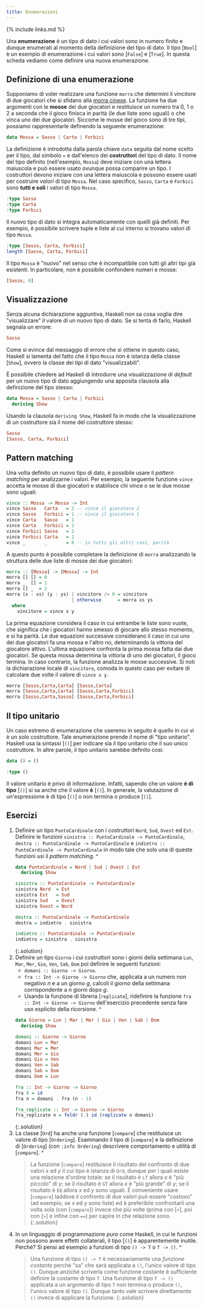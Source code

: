 ```yaml
---
title: Enumerazioni
---
```


{% include links.md %}

Una **enumerazione** è un tipo di dato i cui valori sono in numero
finito e dunque enumerati al momento della definizione del tipo di
dato. Il tipo [`Bool`] è un esempio di enumerazione i cui valori
sono [`False`] e [`True`]. In questa scheda vediamo come definire
una nuova enumerazione.

## Definizione di una enumerazione

Supponiamo di voler realizzare una funzione `morra` che determini il
vincitore di due giocatori che si sfidano alla [morra
cinese](https://it.wikipedia.org/wiki/Morra_cinese). La funzione ha
due argomenti con le **mosse** dei due giocatori e restituisce un
numero tra 0, 1 o 2 a seconda che il gioco finisca in parità (le due
liste sono uguali) o che vinca uno dei due giocatori. Siccome le
mosse del gioco sono di tre tipi, possiamo rappresentarle definendo
la seguente enumerazione:

```haskell
data Mossa = Sasso | Carta | Forbici
```

La definizione è introdotta dalla parola chiave `data` seguita dal
nome scelto per il tipo, dal simbolo `=` e dall'elenco dei
**costruttori** del tipo di dato. Il nome del tipo definito
(nell'esempio, `Mossa`) deve iniziare con una lettera maiuscola e
può essere usato ovunque possa comparire un tipo. I costruttori
devono iniziare con una lettera maiuscola e possono essere usati per
costruire *valori* di tipo `Mossa`. Nel caso specifico, `Sasso`,
`Carta` e `Forbici` sono **tutti e soli** i valori di tipo `Mossa`.

``` haskell
:type Sasso
:type Carta
:type Forbici
```

Il nuovo tipo di dato si integra automaticamente con quelli già
definiti. Per esempio, è possibile scrivere tuple e liste al cui
interno si trovano valori di tipo `Mossa`.

``` haskell
:type [Sasso, Carta, Forbici]
length [Sasso, Carta, Forbici]
```

Il tipo `Mossa` è "nuovo" nel senso che è incompatibile con tutti
gli altri tipi già esistenti. In particolare, non è possibile
confondere numeri e mosse:

``` haskell
[Sasso, 0]
```

## Visualizzazione

Senza alcuna dichiarazione aggiuntiva, Haskell non sa cosa voglia
dire "visualizzare" il valore di un nuovo tipo di dato. Se si tenta
di farlo, Haskell segnala un errore:

``` haskell
Sasso
```

Come si evince dal messaggio di errore che si ottiene in questo
caso, Haskell si lamenta del fatto che il tipo `Mossa` non è istanza
della classe [`Show`], ovvero la classe dei tipi di dato
"visualizzabili".

È possibile chiedere ad Haskell di introdurre una visualizzazione di
*default* per un nuovo tipo di dato aggiungendo una apposita
clausola alla definizione del tipo stesso:

``` haskell
data Mossa = Sasso | Carta | Forbici
  deriving Show
```

Usando la clausola `deriving Show`, Haskell fa in modo che la
visualizzazione di un costruttore sia il nome del costruttore
stesso:

``` haskell
Sasso
[Sasso, Carta, Forbici]
```

## Pattern matching

Una volta definito un nuovo tipo di dato, è possibile usare il
*pattern matching* per analizzarne i valori. Per esempio, la
seguente funzione `vince` accetta le mosse di due giocatori e
stabilisce chi vince o se le due mosse sono uguali:

``` haskell
vince :: Mossa -> Mossa -> Int
vince Sasso   Carta   = 2 -- vince il giocatore 2
vince Sasso   Forbici = 1 -- vince il giocatore 1
vince Carta   Sasso   = 1
vince Carta   Forbici = 2
vince Forbici Sasso   = 2
vince Forbici Carta   = 1
vince _       _       = 0 -- in tutti gli altri casi, parità
```

A questo punto è possibile completare la definizione di `morra`
analizzando la struttura delle due liste di mosse dei due giocatori:

``` haskell
morra :: [Mossa] -> [Mossa] -> Int
morra [] [] = 0
morra _  [] = 1
morra [] _  = 2
morra (x : xs) (y : ys) | vincitore /= 0 = vincitore
                        | otherwise      = morra xs ys
  where
    vincitore = vince x y
```

La prima equazione considera il caso in cui entrambe le liste sono
vuote, che significa che i giocatori hanno smesso di giocare allo
stesso momento, e si ha parità. Le due equazioni successive
considerano il caso in cui uno dei due giocatori fa una mossa e
l'altro no, determinando la vittoria del giocatore attivo. L'ultima
equazione confronta la prima mossa fatta dai due giocatori. Se
questa mossa determina la vittoria di uno dei giocatori, il gioco
termina. In caso contrario, la funzione analizza le mosse
successive. Si noti la dichiarazione locale di `vincitore`, comoda
in questo caso per evitare di calcolare due volte il valore di
`vince x y`.

``` haskell
morra [Sasso,Carta,Carta] [Sasso,Carta]
morra [Sasso,Carta,Carta] [Sasso,Carta,Forbici]
morra [Sasso,Carta,Sasso] [Sasso,Carta,Forbici]
```

## Il tipo unitario

Un caso estremo di enumerazione che useremo in seguito è quello in
cui vi è un solo costruttore. Tale enumerazione prende il nome di
"tipo unitario". Haskell usa la sintassi [`()`] per indicare sia il
tipo unitario che il suo unico costruttore. In altre parole, il tipo
unitario sarebbe definito così:

``` haskell
data () = ()
```

``` haskell
:type ()
```

Il valore unitario è privo di informazione. Infatti, sapendo che un
valore **è di tipo** [`()`] si sa anche che il valore **è** [`()`].  In
generale, la valutazione di un'espressione è di tipo [`()`] o non
termina o produce [`()`].

## Esercizi

1. Definire un tipo `PuntoCardinale` con i costruttori `Nord`,
   `Sud`, `Ovest` ed `Est`. Definire le funzioni `sinistra ::
   PuntoCardinale -> PuntoCardinale`, `destra :: PuntoCardinale ->
   PuntoCardinale` e `indietro :: PuntoCardinale -> PuntoCardinale`
   in modo tale che solo una di queste funzioni usi il *pattern matching*.
   ^
   ``` haskell
   data PuntoCardinale = Nord | Sud | Ovest | Est
     deriving Show

   sinistra :: PuntoCardinale -> PuntoCardinale
   sinistra Nord  = Est
   sinistra Est   = Sud
   sinistra Sud   = Ovest
   sinistra Ovest = Nord

   destra :: PuntoCardinale -> PuntoCardinale
   destra = indietro . sinistra

   indietro :: PuntoCardinale -> PuntoCardinale
   indietro = sinistra . sinistra
   ```
   {:.solution}
2. Definire un tipo `Giorno` i cui costruttori sono i giorni della
   settimana `Lun`, `Mar`, `Mer`, `Gio`, `Ven`, `Sab`, `Dom` poi
   definire le seguenti funzioni:
   * `domani :: Giorno -> Giorno`.
   * `fra :: Int -> Giorno -> Giorno` che, applicata a un numero non
	 negativo $n$ e a un giorno $g$, calcoli il giorno della
	 settimana corrispondente a $n$ giorni dopo $g$.
   * Usando la funzione di libreria [`replicate`], ridefinire la
	 funzione `fra :: Int -> Giorno -> Giorno` dell'esercizio
	 precedente senza fare uso esplicito della ricorsione.
   ^
   ```haskell
   data Giorno = Lun | Mar | Mer | Gio | Ven | Sab | Dom
     deriving Show

   domani :: Giorno -> Giorno
   domani Lun = Mar
   domani Mar = Mer
   domani Mer = Gio
   domani Gio = Ven
   domani Ven = Sab
   domani Sab = Dom
   domani Dom = Lun

   fra :: Int -> Giorno -> Giorno
   fra 0 = id
   fra n = domani . fra (n - 1)

   fra_replicate :: Int -> Giorno -> Giorno
   fra_replicate n = foldr (.) id (replicate n domani)
   ```
   {:.solution}
3. La classe [`Ord`] ha anche una funzione [`compare`] che restituisce
   un valore di tipo [`Ordering`]. Esaminando il tipo di [`compare`] e
   la definizione di [`Ordering`] (con `:info Ordering`) descrivere
   comportamento e utilità di [`compare`].
   ^
   > La funzione [`compare`] restituisce il risultato del confronto di
   > due valori $x$ ed $y$ il cui tipo è istanza di `Ord`, dunque
   > per i quali esiste una relazione d'ordine totale: se il
   > risultato è `LT` allora $x$ è "più piccolo" di $y$; se il
   > risultato è `GT` allora $x$ è "più grande" di $y$; se il
   > risultato è `EQ` allora $x$ ed $y$ sono uguali. È conveniente
   > usare [`compare`] laddove il confronto di due valori può essere
   > "costoso" (ad esempio, se $x$ ed $y$ sono liste) ed è
   > preferibile confrontarli una volta sola (con [`compare`]) invece
   > che più volte (prima con [`<`], poi con [`>`] e infine con `==`)
   > per capire in che relazione sono.
   {:.solution}
4. In un linguaggio di programmazione *puro* come Haskell, in cui le
   funzioni non possono avere effetti collaterali, il tipo [`()`] è
   apparentemente inutile. Perché? Si pensi ad esempio a funzioni di
   tipo `() -> T` o `T -> ()`.
   ^
   > Una funzione di tipo `() -> T` è necessariamente una *funzione
   > costante* perché "sa" che sarà applicata a `()`, l'unico valore
   > di tipo `()`. Dunque anziché scriverla come funzione costante è
   > sufficiente definire la costante di tipo `T`.  Una funzione di
   > tipo `T -> ()` applicata a un argomento di tipo `T` non termina
   > o produce `()`, l'unico valore di tipo `()`. Dunque tanto vale
   > scrivere direttamente `()` invece di applicare la funzione.
   {:.solution}
